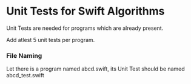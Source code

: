 # Unit Tests for Swift Algorithms

Unit Tests are needed for programs which are already present.

Add atlest 5 unit tests per program.

### File Naming

Let there is a program named abcd.swift, its Unit Test should be named abcd_test.swift
